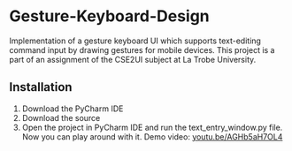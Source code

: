 # Gesture-Keyboard-Design
Implementation of a gesture keyboard UI which supports text-editing command input by drawing gestures for mobile devices.
This project is a part of an assignment of the CSE2UI subject at La Trobe University.
## Installation 
1. Download the PyCharm IDE
2. Download the source
3. Open the project in PyCharm IDE and run the text_entry_window.py file. Now you can play around with it.
Demo video: [youtu.be/AGHb5aH7OL4](https://youtu.be/AGHb5aH7OL4)
